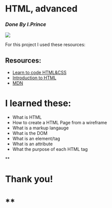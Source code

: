 **<h1>HTML, advanced</h1>**
_<h3>Done By I.Prince</h3>_
<img src="![image](https://github.com/iranziprince01/alu-web-development/assets/116654088/8a8ae1e5-70f8-4fd3-a637-f472836c456a)"><br>
<p>For this project I used these resources:</p>
<h2>Resources:</h2>
<ul>
  <li><a href="https://learn.shayhowe.com/html-css/">Learn to code HTML&CSS</a></li>
  <li><a href="https://developer.mozilla.org/en-US/docs/Learn/HTML/Introduction_to_HTML"> Introduction to HTML</a></li>            
  <li><a href="https://developer.mozilla.org/en-US/"> MDN</a></li>
</ul>


# I learned these:
<ul>
  <li>What is HTML</li>
  <li>How to create a HTML Page from a wireframe</li>
  <li>What is a markup langauge</li>
  <li>What is the DOM</li>
  <li>What is an element/tag</li>
  <li>What is an attribute</li>
  <li>What the purpose of each HTML tag</li>
</ul>
** <h1>Thank you!<h1> **
